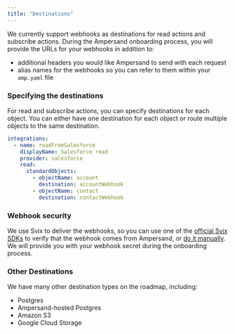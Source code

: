 ```yaml
---
title: "Destinations"
---
```


We currently support webhooks as destinations for read actions and subscribe actions. During the Ampersand onboarding process, you will provide the URLs for your webhooks in addition to:

- additional headers you would like Ampersand to send with each request
- alias names for the webhooks so you can refer to them within your `amp.yaml` file

### Specifying the destinations

For read and subscribe actions, you can specify destinations for each object. You can either have one destination for each object or route multiple objects to the same destination.

```yaml title="yaml"
integrations:
  - name: readFromSalesforce
    displayName: Salesforce read
    provider: salesforce
    read:
      standardObjects:
        - objectName: account
          destination: accountWebhook
        - objectName: contact
          destination: contactWebhook
```

### Webhook security

We use Svix to deliver the webhooks, so you can use one of the [official Svix SDKs](https://docs.svix.com/receiving/verifying-payloads/how#framework-specific-examples) to verify that the webhook comes from Ampersand, or [do it manually](https://docs.svix.com/receiving/verifying-payloads/how-manual). We will provide you with your webhook secret during the onboarding process.

### Other Destinations

We have many other destination types on the roadmap, including:

- Postgres
- Ampersand-hosted Postgres
- Amazon S3
- Google Cloud Storage

